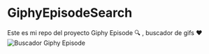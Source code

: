 # GiphyEpisodeSearch

Este es mi repo del proyecto Giphy Episode 🔍 , buscador de gifs ❤️
![Buscador Giphy Episode](https://user-images.githubusercontent.com/90283693/180672727-efca4a23-07da-48fb-a406-4847b04fdb97.png)
